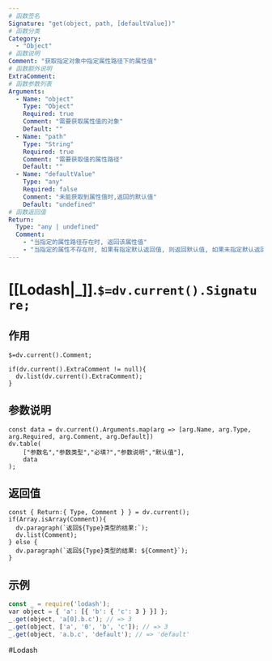 ```yaml
---
# 函数签名
Signature: "get(object, path, [defaultValue])"
# 函数分类
Category:
  - "Object"
# 函数说明
Comment: "获取指定对象中指定属性路径下的属性值"
# 函数额外说明
ExtraComment:
# 函数参数列表
Arguments:
  - Name: "object"
    Type: "Object"
    Required: true
    Comment: "需要获取属性值的对象"
    Default: ""
  - Name: "path"
    Type: "String"
    Required: true
    Comment: "需要获取值的属性路径"
    Default: ""
  - Name: "defaultValue"
    Type: "any"
    Required: false
    Comment: "未能获取到属性值时,返回的默认值"
    Default: "undefined"
# 函数返回值
Return:
  Type: "any | undefined"
  Comment:
    - "当指定的属性路径存在时, 返回该属性值"
    - "当指定的属性不存在时, 如果有指定默认返回值, 则返回默认值, 如果未指定默认返回值, 则返回 undefined"
---
```

# [[Lodash|_]].`$=dv.current().Signature;`
## 作用

`$=dv.current().Comment;`

```dataviewjs
if(dv.current().ExtraComment != null){
  dv.list(dv.current().ExtraComment);
}
```

## 参数说明
```dataviewjs
const data = dv.current().Arguments.map(arg => [arg.Name, arg.Type, arg.Required, arg.Comment, arg.Default])
dv.table(
	["参数名","参数类型","必填?","参数说明","默认值"],
	data
);
```

## 返回值
```dataviewjs
const { Return:{ Type, Comment } } = dv.current();
if(Array.isArray(Comment)){
  dv.paragraph(`返回${Type}类型的结果:`);
  dv.list(Comment);
} else {
  dv.paragraph(`返回${Type}类型的结果: ${Comment}`);
}
```

## 示例
```javascript
const _ = require('lodash');
var object = { 'a': [{ 'b': { 'c': 3 } }] };
_.get(object, 'a[0].b.c'); // => 3
_.get(object, ['a', '0', 'b', 'c']); // => 3
_.get(object, 'a.b.c', 'default'); // => 'default'
```

#Lodash 